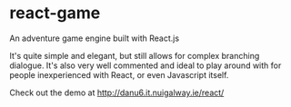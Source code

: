 # react-game
An adventure game engine built with React.js

It's quite simple and elegant, but still allows for complex branching dialogue.
It's also very well commented and ideal to play around with for people inexperienced with React, or even Javascript itself.

Check out the demo at http://danu6.it.nuigalway.ie/react/ 

